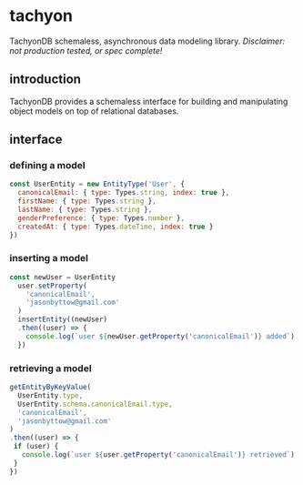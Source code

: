 # tachyon
TachyonDB schemaless, asynchronous data modeling library. *Disclaimer: not production tested, or spec complete!*

## introduction
TachyonDB provides a schemaless interface for building and manipulating object models on top of relational databases.

## interface
### defining a model
```javascript
const UserEntity = new EntityType('User', {
  canonicalEmail: { type: Types.string, index: true },
  firstName: { type: Types.string },
  lastName: { type: Types.string },
  genderPreference: { type: Types.number },
  createdAt: { type: Types.dateTime, index: true }
})
```

### inserting a model
```javascript
const newUser = UserEntity
  user.setProperty(
    'canonicalEmail',
    'jasonbyttow@gmail.com'
  )
  insertEntity((newUser)
  .then((user) => {
    console.log(`user ${newUser.getProperty('canonicalEmail')} added`)
  })
 ```
 
### retrieving a model
 ```javascript
 getEntityByKeyValue(
   UserEntity.type,
   UserEntity.schema.canonicalEmail.type,
   'canonicalEmail',
   'jasonbyttow@gmail.com'
)
.then((user) => {
  if (user) {
    console.log(`user ${user.getProperty('canonicalEmail')} retrieved`)
  }
})
```
